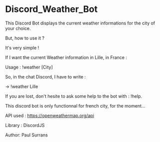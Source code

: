 # Discord_Weather_Bot

This Discord Bot displays the current weather informations for the city of your choice.

But, how to use it ?

It's very simple !

If I want the current Weather information in Lille, in France :

Usage : !weather [City]

So, in the chat Discord, I have to write :

->     !weather Lille



If you are lost, don't hesite to ask some help to the bot with : !help.


This discord bot is only functionnal for french city, for the moment...



API used : https://openweathermap.org/api

Library : DiscordJS

Author: Paul Surrans



